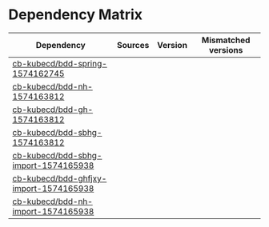 # Dependency Matrix

Dependency | Sources | Version | Mismatched versions
---------- | ------- | ------- | -------------------
[cb-kubecd/bdd-spring-1574162745](https://github.com/cb-kubecd/bdd-spring-1574162745.git) |  | []() | 
[cb-kubecd/bdd-nh-1574163812](https://github.com/cb-kubecd/bdd-nh-1574163812.git) |  | []() | 
[cb-kubecd/bdd-gh-1574163812](https://github.com/cb-kubecd/bdd-gh-1574163812.git) |  | []() | 
[cb-kubecd/bdd-sbhg-1574163812](https://github.com/cb-kubecd/bdd-sbhg-1574163812.git) |  | []() | 
[cb-kubecd/bdd-sbhg-import-1574165938](https://github.com/cb-kubecd/bdd-sbhg-import-1574165938.git) |  | []() | 
[cb-kubecd/bdd-ghfjxy-import-1574165938](https://github.com/cb-kubecd/bdd-ghfjxy-import-1574165938.git) |  | []() | 
[cb-kubecd/bdd-nh-import-1574165938](https://github.com/cb-kubecd/bdd-nh-import-1574165938.git) |  | []() | 
